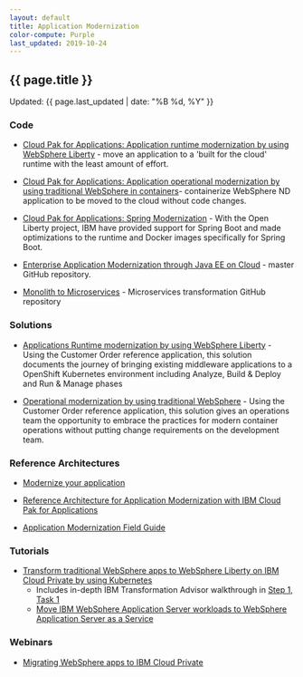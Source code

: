 ```yaml
---
layout: default
title: Application Modernization
color-compute: Purple
last_updated: 2019-10-24
---
```


## {{ page.title }}

Updated: {{ page.last_updated | date: "%B %d, %Y" }}

### Code
- [Cloud Pak for Applications: Application runtime modernization by using WebSphere Liberty](https://ibm-cloud-architecture.github.io/cloudpak-for-applications/liberty/) - move an application to a 'built for the cloud' runtime with the least amount of effort.

- [Cloud Pak for Applications: Application operational modernization by using traditional WebSphere in containers](https://ibm-cloud-architecture.github.io/cloudpak-for-applications/was90/)- containerize WebSphere ND application  to be moved to the cloud without code changes.

- [Cloud Pak for Applications: Spring Modernization](https://ibm-cloud-architecture.github.io/cloudpak-for-applications/spring/) - With the Open Liberty project, IBM have provided support for Spring Boot and made optimizations to the runtime and Docker images specifically for Spring Boot.

- [Enterprise Application Modernization through Java EE on Cloud](https://github.com/ibm-cloud-architecture/refarch-jee) - master GitHub repository.

- [Monolith to Microservices](https://github.com/ibm-cloud-architecture/refarch-jee-monolith-to-microservices) - Microservices transformation GitHub repository


### Solutions

- [Applications Runtime modernization by using WebSphere Liberty](https://www.ibm.com/cloud/garage/architectures/application-modernization/runtime-modernization) - Using the Customer Order reference application, this solution documents the journey of bringing existing middleware applications to a OpenShift Kubernetes environment including Analyze, Build & Deploy and Run & Manage phases

- [Operational modernization by using traditional WebSphere](https://www.ibm.com/cloud/garage/architectures/application-modernization/op-modernization) - Using the Customer Order reference application, this solution  gives an operations team the opportunity to embrace the practices for modern container operations without putting change requirements on the development team.



### Reference Architectures

- [Modernize your application](https://www.ibm.com/cloud/garage/architectures/application-modernization)

- [Reference Architecture for Application Modernization with IBM Cloud Pak for Applications](https://www.ibm.com/cloud/garage/architectures/application-modernization/reference-architecture)

- [Application Modernization Field Guide](https://www.ibm.com/cloud/garage/content/field-guide/app-modernization-field-guide)


### Tutorials

- [Transform traditional WebSphere apps to WebSphere Liberty on IBM Cloud Private by using Kubernetes](https://www.ibm.com/cloud/garage/content/course/websphere-on-cloud-private/)
  - Includes in-depth IBM Transformation Advisor walkthrough in [Step 1, Task 1](https://www.ibm.com/cloud/garage/content/course/websphere-on-cloud-private/1?task=1)
  - [Move IBM WebSphere Application Server workloads to WebSphere Application Server as a Service](https://www.ibm.com/cloud/garage/tutorials/was_lift_shift)




### Webinars

- [Migrating WebSphere apps to IBM Cloud Private](https://www.ibm.com/blogs/bluemix/2018/01/webinar-migrating-websphere-apps-ibm-cloud-private/)
